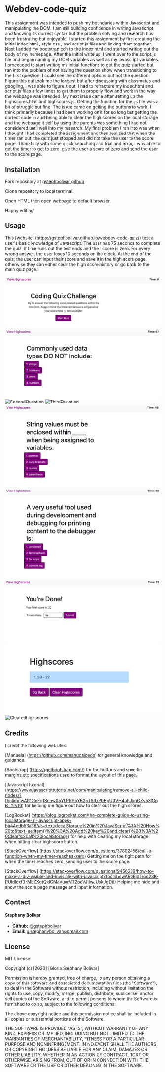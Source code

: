 # Webdev-code-quiz

This assignment was intended to push my boundaries within Javascript and manipulating the DOM. I am still building confidence in writing Javascript and knowing its correct syntax but the problem solving and research has been frustrating but enjoyable. I started this assignment by first creating the initial index.html , style.css , and script.js files and linking them together. Next I added my bootstrap cdn to the index.html and started writing out the body of my homepage. After the initial write up, I went over to the script.js file and began naming my DOM variables as well as my javascript variables. I proceeded to start writing my initial functions to get the quiz started but ran into the problem of not having the question show when transitioning to the first question. I could see the different options but not the question. Figure this out took me the longest but after discussing with classmates and googling, I was able to figure it out. I had to refracture my index.html and script.js files a few times to get them to properly flow and work in the way the webpage was intended. 
    My next issue came after setting up the highscores.html and highscores.js. Getting the function for the .js file was a bit of struggle but fine. The issue came on getting the buttons to work. I think primarily because I had been working on it for so long but getting the correct code in and being able to clear the high scores on the local storage and the webpage it self by using the parents was something I had not considered until well into my research. 
    My final problem I ran into was when I thought I had completed the assignment and then realized that when the timer ran out, the quiz just stopped and did not take the user to the score page. Thankfully with some quick searching and trial and error, I was able to get the timer to get to zero, give the user a score of zero and send the user to the score page. 
## Installation

Fork repository at [gstephbolivar github](https://gstephbolivar.github.io/webdev-code-quiz/) .

Clone repository to local terminal.

Open HTML then open webpage to default browser.

Happy editing!

## Usage
This [website] (https://gstephbolivar.github.io/webdev-code-quiz/) test a user's basic knowledge of Javascript. The user has 75 seconds to complete the quiz, if time runs out the test ends and their score is zero. For every wrong answer, the user loses 10 seconds on the clock. At the end of the quiz, the user can input their score and save it in the high score page, otherwise they can either clear the high score history or go back to the main quiz page. 

![HomePage](./images/mainpage.png)
![FirstQuestion](./images/firstquestion.png)
![SecondQuestion](./images/secondquesiton.png)
![ThirdQuestion](./images/thirdquesiton.png)
![FourthQuestion](./images/fourthquestion.png)
![FifthQuestion](./images/fifthquestion.png)
![SubmitScore](./images/submitscore.png)
![HighscoreList](./images/highscorelist.png)
![Clearedhighscores](./images/clearedhighscores.png)

## Credits

I credit the following websites:

[Manuela] (https://github.com/manucaicedo) for general knowledge and guidance. 

[Bootstrap] (https://getbootstrap.com/) for the buttons and specific margins,etc specifications used to format the layout of this page. 

[JavascriptTutorial] (https://www.javascripttutorial.net/dom/manipulating/remove-all-child-nodes/?fbclid=IwAR12leFq1Scnw05YLPRP5Y625TS3xP0BpUttVH4ohJbqGZv53lGpBTYrv10) for helping me figure out how to clear out the high scores. 

[LogRocket] (https://blog.logrocket.com/the-complete-guide-to-using-localstorage-in-javascript-apps-ba44edb53a36/#:~:text=localStorage%20in%20JavaScript%3A%20How%20to&text=setItem()%20%3A%20Add%20key%20and,clear()%20%3A%20Clear%20all%20localStorage) for help with clearing my local storage when hitting clear highscore button.

[StackOverflow] (https://stackoverflow.com/questions/37802456/call-a-function-when-my-timer-reaches-zero) Getting me on the right path for when the timer reaches zero, sending user to the score page. 

[StackOverflow] (https://stackoverflow.com/questions/9456289/how-to-make-a-div-visible-and-invisible-with-javascript?fbclid=IwAR0RjdTjoo23K-PUIdloxf3-MbZXgtQklGMaVuorVT2oeVJtlwJUokJgDtI) Helping me hide and show the score page message and input information. 

## Contact

####  **Stephany Bolivar** 
*  **Github:** [@gstephbolivar](https://github.com/gstephbolivar)
*  **Email:** [g.stephanybolivar@gmail.com](g.stephanybolivar@gmail.com)


## License

MIT License

Copyright (c) [2020] [Gloria Stephany Bolivar]

Permission is hereby granted, free of charge, to any person obtaining a copy
of this software and associated documentation files (the "Software"), to deal
in the Software without restriction, including without limitation the rights
to use, copy, modify, merge, publish, distribute, sublicense, and/or sell
copies of the Software, and to permit persons to whom the Software is
furnished to do so, subject to the following conditions:

The above copyright notice and this permission notice shall be included in all
copies or substantial portions of the Software.

THE SOFTWARE IS PROVIDED "AS IS", WITHOUT WARRANTY OF ANY KIND, EXPRESS OR
IMPLIED, INCLUDING BUT NOT LIMITED TO THE WARRANTIES OF MERCHANTABILITY,
FITNESS FOR A PARTICULAR PURPOSE AND NONINFRINGEMENT. IN NO EVENT SHALL THE
AUTHORS OR COPYRIGHT HOLDERS BE LIABLE FOR ANY CLAIM, DAMAGES OR OTHER
LIABILITY, WHETHER IN AN ACTION OF CONTRACT, TORT OR OTHERWISE, ARISING FROM,
OUT OF OR IN CONNECTION WITH THE SOFTWARE OR THE USE OR OTHER DEALINGS IN THE
SOFTWARE.